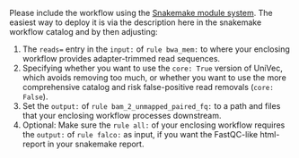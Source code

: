 Please include the workflow using the [Snakemake module system](https://snakemake.readthedocs.io/en/latest/snakefiles/modularization.html#modules).
The easiest way to deploy it is via the description here in the snakemake workflow catalog and by then adjusting:

1. The `reads=` entry in the `input:` of `rule bwa_mem:` to where your enclosing workflow provides adapter-trimmed read sequences.
2. Specifying whether you want to use the `core: True` version of UniVec, which avoids removing too much, or whether you want to use the more comprehensive catalog and risk false-positive read removals (`core: False`).
3. Set the  `output:` of `rule bam_2_unmapped_paired_fq:` to a path and files that your enclosing workflow processes downstream.
4. Optional: Make sure the `rule all:` of your enclosing workflow requires the `output:` of `rule falco:` as input, if you want the FastQC-like html-report in your snakemake report.
